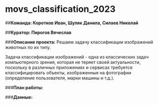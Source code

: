 # movs_classification_2023
##**Команда: Коротков Иван, Шуляк Данила, Силаев Николай**

##**Куратор: Пирогов Вячеслав**

###**Описание проекта:**
Решаем задачу классификации изображений животных по их типу.

Задача классификации изображений - одна из классических задач компьютерного зрения,
которая не теряет своей актуальности, поскольку в различных приложениях и сервисах 
требуется классифицировать объекты, изображенные на фотографии (определение пользователя, марки машины и т.д.).

###**План работы:**




###**Данные:**
